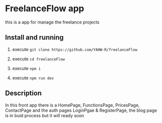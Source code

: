# FreelanceFlow app

this is a app for manage the freelance projects

## Install and running

1. execute `git clone https://github.com/YAHW-R/freelanceFlow`

2. execute `cd freelanceFlow`

3. execute `npm i`

4. execute `npm run dev`

## Description 

In this front app there is a HomePage, FunctionsPage, PricesPage, ContactPage and the auth pages LoginPgae & RegisterPage, the blog page is in buid process but it will ready soon